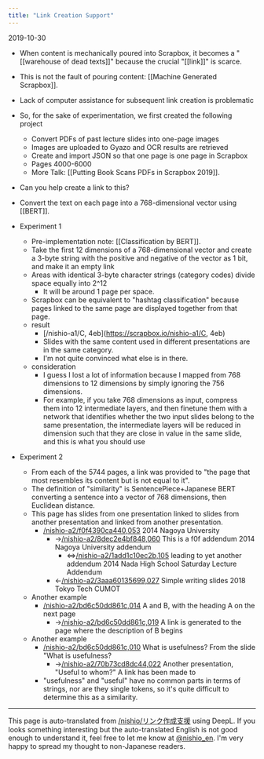 ```yaml
---
title: "Link Creation Support"
---
```


2019-10-30
- When content is mechanically poured into Scrapbox, it becomes a "[[warehouse of dead texts]]" because the crucial "[[link]]" is scarce.
- This is not the fault of pouring content: [[Machine Generated Scrapbox]].
- Lack of computer assistance for subsequent link creation is problematic
- So, for the sake of experimentation, we first created the following project
    - Convert PDFs of past lecture slides into one-page images
    - Images are uploaded to Gyazo and OCR results are retrieved
    - Create and import JSON so that one page is one page in Scrapbox
    - Pages 4000-6000
    - More Talk: [[Putting Book Scans PDFs in Scrapbox 2019]].
- Can you help create a link to this?

- Convert the text on each page into a 768-dimensional vector using [[BERT]].
- Experiment 1
    - Pre-implementation note: [[Classification by BERT]].
    - Take the first 12 dimensions of a 768-dimensional vector and create a 3-byte string with the positive and negative of the vector as 1 bit, and make it an empty link
    - Areas with identical 3-byte character strings (category codes) divide space equally into 2^12
        - It will be around 1 page per space.
    - Scrapbox can be equivalent to "hashtag classification" because pages linked to the same page are displayed together from that page.
    - result
        - [/nishio-a1/C, 4eb](https://scrapbox.io/nishio-a1/C, 4eb)
        - Slides with the same content used in different presentations are in the same category.
        - I'm not quite convinced what else is in there.
    - consideration
        - I guess I lost a lot of information because I mapped from 768 dimensions to 12 dimensions by simply ignoring the 756 dimensions.
        - For example, if you take 768 dimensions as input, compress them into 12 intermediate layers, and then finetune them with a network that identifies whether the two input slides belong to the same presentation, the intermediate layers will be reduced in dimension such that they are close in value in the same slide, and this is what you should use

- Experiment 2
    - From each of the 5744 pages, a link was provided to "the page that most resembles its content but is not equal to it".
    - The definition of "similarity" is SentencePiece+Japanese BERT converting a sentence into a vector of 768 dimensions, then Euclidean distance.
    - This page has slides from one presentation linked to slides from another presentation and linked from another presentation.
        - [/nishio-a2/f0f4390ca440,053](https://scrapbox.io/nishio-a2/f0f4390ca440,053) 2014 Nagoya University
            - →[/nishio-a2/8dec2e4bf848,060](https://scrapbox.io/nishio-a2/8dec2e4bf848,060) This is a f0f addendum 2014 Nagoya University addendum
                - ⇔[/nishio-a2/1add1c10ec2b,105](https://scrapbox.io/nishio-a2/1add1c10ec2b,105) leading to yet another addendum 2014 Nada High School Saturday Lecture Addendum
            - ←[/nishio-a2/3aaa60135699,027](https://scrapbox.io/nishio-a2/3aaa60135699,027) Simple writing slides 2018 Tokyo Tech CUMOT
    - Another example
        - [/nishio-a2/bd6c50dd861c,014](https://scrapbox.io/nishio-a2/bd6c50dd861c,014) A and B, with the heading A on the next page
            - →[/nishio-a2/bd6c50dd861c,019](https://scrapbox.io/nishio-a2/bd6c50dd861c,019) A link is generated to the page where the description of B begins
    - Another example
        - [/nishio-a2/bd6c50dd861c,010](https://scrapbox.io/nishio-a2/bd6c50dd861c,010) What is usefulness? From the slide "What is usefulness?
            - →[/nishio-a2/70b73cd8dc44,022](https://scrapbox.io/nishio-a2/70b73cd8dc44,022) Another presentation, "Useful to whom?" A link has been made to
        - "usefulness" and "useful" have no common parts in terms of strings, nor are they single tokens, so it's quite difficult to determine this as a similarity.


---
This page is auto-translated from [/nishio/リンク作成支援](https://scrapbox.io/nishio/リンク作成支援) using DeepL. If you looks something interesting but the auto-translated English is not good enough to understand it, feel free to let me know at [@nishio_en](https://twitter.com/nishio_en). I'm very happy to spread my thought to non-Japanese readers.